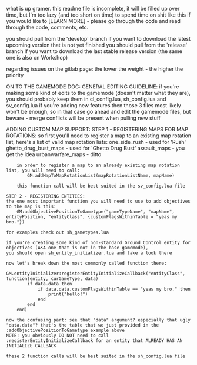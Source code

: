 what is up gramer. this readme file is incomplete, it will be filled up over time, but I'm too lazy (and too short on time) to spend time on shit like this if you would like to [LEARN MORE] - please go through the code and read through the code, comments, etc.

you should pull from the 'develop' branch if you want to download the latest upcoming version that is not yet finished you should pull from the 'release' branch if you want to download the last stable release version (the same one is also on Workshop)

regarding issues on the gitlab page: the lower the weight - the higher the priority

ON TO THE GAMEMODE DOC: GENERAL EDITING GUIDELINE: if you're making some kind of edits to the gamemode (doesn't matter what they are), you should probably keep them in cl_config.lua, sh_config.lua and sv_config.lua if you're adding new features then those 3 files most likely won't be enough, so in that case go ahead and edit the gamemode files, but beware - merge conflicts will be present when pulling new stuff

ADDING CUSTOM MAP SUPPORT:
	STEP 1 - REGISTERING MAPS FOR MAP ROTATIONS:
		so first you'll need to register a map to an existing map rotation list, here's a list of valid map rotation lists:
			one_side_rush - used for 'Rush'
			ghetto_drug_bust_maps - used for 'Ghetto Drug Bust'
			assault_maps - you get the idea
			urbanwarfare_maps - ditto
			
		in order to register a map to an already existing map rotation list, you will need to call:
			GM:addMapToMapRotationList(mapRotationListName, mapName)
			
		this function call will be best suited in the sv_config.lua file
		
	STEP 2 - REGISTERING ENTITIES:
	the one most important function you will need to use to add objectives to the map is this:
		GM:addObjectivePositionToGametype("gameTypeName", "mapName", entityPosition, "entityClass", {customFlagsWithinTable = "yeas my bro."})
		
	for examples check out sh_gametypes.lua
		
	if you're creating some kind of non-standard Ground Control entity for objectives (AKA one that is not in the base gamemode),
	you should open sh_entity_initializer.lua and take a look there
	
	now let's break down the most commonly called function there:
		GM.entityInitializer:registerEntityInitializeCallback("entityClass", function(entity, curGameType, data)
			if data.data then
				if data.data.customFlagsWithinTable == "yeas my bro." then
					print("hello!")
				end
			end
		end)
		
	now the confusing part: see that "data" argument? especially that ugly "data.data"? that's the table that we just provided in the :addObjectivePositionToGametype example above
	NOTE: you obviously DO NOT need to call :registerEntityInitializeCallback for an entity that ALREADY HAS AN INITIALIZE CALLBACK
	
	these 2 function calls will be best suited in the sh_config.lua file